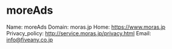 
# moreAds

Name: moreAds
Domain: moras.jp
Home: https://www.moras.jp
Privacy_policy: http://service.moras.jp/privacy.html
Email: info@fiveany.co.jp
